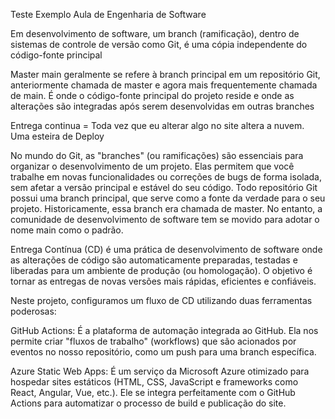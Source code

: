 Teste Exemplo Aula de Engenharia de Software 

Em desenvolvimento de software, um branch (ramificação), dentro de sistemas de controle de versão como Git, é uma cópia independente do código-fonte principal

Master main geralmente se refere à branch principal em um repositório Git, anteriormente chamada de master e agora mais frequentemente chamada de main. É onde o código-fonte principal do projeto reside e onde as alterações são integradas após serem desenvolvidas em outras branches

Entrega continua  = Toda vez que eu alterar algo no site altera a nuvem. Uma esteira de Deploy


No mundo do Git, as "branches" (ou ramificações) são essenciais para organizar o desenvolvimento de um projeto. Elas permitem que você trabalhe em novas funcionalidades ou correções de bugs de forma isolada, sem afetar a versão principal e estável do seu código.
Todo repositório Git possui uma branch principal, que serve como a fonte da verdade para o seu projeto. Historicamente, essa branch era chamada de master. No entanto, a comunidade de desenvolvimento de software tem se movido para adotar o nome main como o padrão.

Entrega Contínua (CD) é uma prática de desenvolvimento de software onde as alterações de código são automaticamente preparadas, testadas e liberadas para um ambiente de produção (ou homologação). O objetivo é tornar as entregas de novas versões mais rápidas, eficientes e confiáveis.

Neste projeto, configuramos um fluxo de CD utilizando duas ferramentas poderosas:

GitHub Actions: É a plataforma de automação integrada ao GitHub. Ela nos permite criar "fluxos de trabalho" (workflows) que são acionados por eventos no nosso repositório, como um push para uma branch específica.

Azure Static Web Apps: É um serviço da Microsoft Azure otimizado para hospedar sites estáticos (HTML, CSS, JavaScript e frameworks como React, Angular, Vue, etc.). Ele se integra perfeitamente com o GitHub Actions para automatizar o processo de build e publicação do site.
